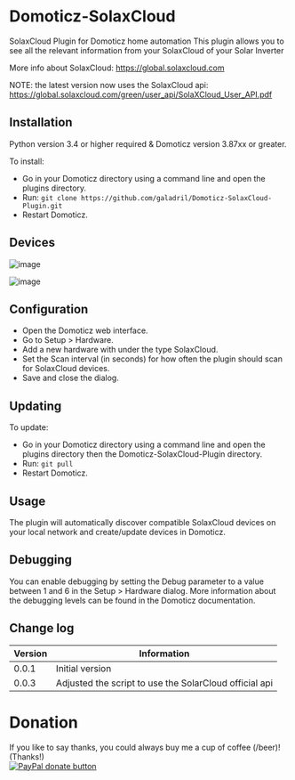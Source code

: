 
# Domoticz-SolaxCloud

SolaxCloud Plugin for Domoticz home automation
This plugin allows you to see all the relevant information from your SolaxCloud of your Solar Inverter

More info about SolaxCloud:
https://global.solaxcloud.com

NOTE: the latest version now uses the SolaxCloud api:
https://global.solaxcloud.com/green/user_api/SolaXCloud_User_API.pdf


## Installation

Python version 3.4 or higher required & Domoticz version 3.87xx or greater.

To install:
* Go in your Domoticz directory using a command line and open the plugins directory.
* Run: ```git clone https://github.com/galadril/Domoticz-SolaxCloud-Plugin.git```
* Restart Domoticz.

## Devices
![image](https://github.com/user-attachments/assets/19ddc61a-a7b6-4e25-a71e-10b47ea92146)

![image](https://github.com/user-attachments/assets/68311361-522f-4e82-ab99-3943a27b83b9)


## Configuration

* Open the Domoticz web interface.
* Go to Setup > Hardware.
* Add a new hardware with under the type SolaxCloud.
* Set the Scan interval (in seconds) for how often the plugin should scan for SolaxCloud devices.
* Save and close the dialog.


## Updating

To update:
* Go in your Domoticz directory using a command line and open the plugins directory then the Domoticz-SolaxCloud-Plugin directory.
* Run: ```git pull```
* Restart Domoticz.


## Usage

The plugin will automatically discover compatible SolaxCloud devices on your local network and create/update devices in Domoticz. 


## Debugging

You can enable debugging by setting the Debug parameter to a value between 1 and 6 in the Setup > Hardware dialog. More information about the debugging levels can be found in the Domoticz documentation.


## Change log

| Version | Information |
| ----- | ---------- |
| 0.0.1 | Initial version |
| 0.0.3 | Adjusted the script to use the SolarCloud official api |


# Donation

If you like to say thanks, you could always buy me a cup of coffee (/beer)!   
(Thanks!)  
[![PayPal donate button](https://img.shields.io/badge/paypal-donate-yellow.svg)](https://www.paypal.me/markheinis)
